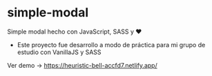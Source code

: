 # simple-modal

Simple modal hecho con JavaScript, SASS y ❤️
- Este proyecto fue desarrollo a modo de práctica para mi grupo de estudio con VanillaJS y SASS

Ver demo -> https://heuristic-bell-accfd7.netlify.app/
